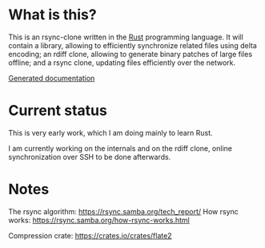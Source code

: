 What is this?
=============

This is an rsync-clone written in the [Rust](https://www.rust-lang.org/) programming language. It will contain a library, allowing to efficiently synchronize related files using delta encoding; an rdiff clone, allowing to generate binary patches of large files offline; and a rsync clone, updating files efficiently over the network.

[Generated documentation](http://remram44.github.io/rs-sync/rs_sync/index.html)

Current status
==============

This is very early work, which I am doing mainly to learn Rust.

I am currently working on the internals and on the rdiff clone, online synchronization over SSH to be done afterwards.

Notes
=====

The rsync algorithm: https://rsync.samba.org/tech_report/
How rsync works: https://rsync.samba.org/how-rsync-works.html

Compression crate: https://crates.io/crates/flate2
